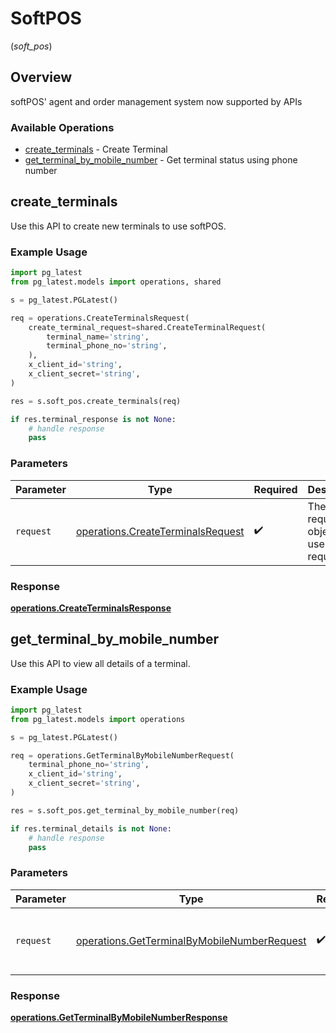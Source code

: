 # SoftPOS
(*soft_pos*)

## Overview

softPOS' agent and order management system now supported by APIs

### Available Operations

* [create_terminals](#create_terminals) - Create Terminal
* [get_terminal_by_mobile_number](#get_terminal_by_mobile_number) - Get terminal status using phone number

## create_terminals

Use this API to create new terminals to use softPOS.

### Example Usage

```python
import pg_latest
from pg_latest.models import operations, shared

s = pg_latest.PGLatest()

req = operations.CreateTerminalsRequest(
    create_terminal_request=shared.CreateTerminalRequest(
        terminal_name='string',
        terminal_phone_no='string',
    ),
    x_client_id='string',
    x_client_secret='string',
)

res = s.soft_pos.create_terminals(req)

if res.terminal_response is not None:
    # handle response
    pass
```

### Parameters

| Parameter                                                                              | Type                                                                                   | Required                                                                               | Description                                                                            |
| -------------------------------------------------------------------------------------- | -------------------------------------------------------------------------------------- | -------------------------------------------------------------------------------------- | -------------------------------------------------------------------------------------- |
| `request`                                                                              | [operations.CreateTerminalsRequest](../../models/operations/createterminalsrequest.md) | :heavy_check_mark:                                                                     | The request object to use for the request.                                             |


### Response

**[operations.CreateTerminalsResponse](../../models/operations/createterminalsresponse.md)**


## get_terminal_by_mobile_number

Use this API to view all details of a terminal.

### Example Usage

```python
import pg_latest
from pg_latest.models import operations

s = pg_latest.PGLatest()

req = operations.GetTerminalByMobileNumberRequest(
    terminal_phone_no='string',
    x_client_id='string',
    x_client_secret='string',
)

res = s.soft_pos.get_terminal_by_mobile_number(req)

if res.terminal_details is not None:
    # handle response
    pass
```

### Parameters

| Parameter                                                                                                  | Type                                                                                                       | Required                                                                                                   | Description                                                                                                |
| ---------------------------------------------------------------------------------------------------------- | ---------------------------------------------------------------------------------------------------------- | ---------------------------------------------------------------------------------------------------------- | ---------------------------------------------------------------------------------------------------------- |
| `request`                                                                                                  | [operations.GetTerminalByMobileNumberRequest](../../models/operations/getterminalbymobilenumberrequest.md) | :heavy_check_mark:                                                                                         | The request object to use for the request.                                                                 |


### Response

**[operations.GetTerminalByMobileNumberResponse](../../models/operations/getterminalbymobilenumberresponse.md)**

